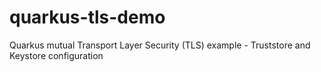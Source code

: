 # quarkus-tls-demo
Quarkus mutual Transport Layer Security (TLS) example - Truststore and Keystore configuration
